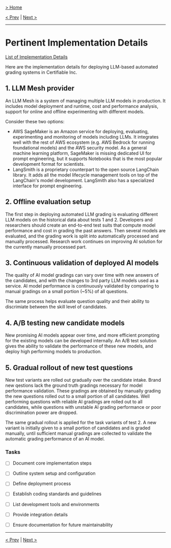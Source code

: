 [> Home](../readme.md)

[< Prev](../7.ADRs/readme)  |  [Next >](../9.Conclusion/readme)

---

# Pertinent Implementation Details

[List of Implementation Details](#implementation-details)

Here are the implementation details for deploying LLM-based automated grading systems in Certifiable Inc.


## 1. LLM Mesh provider

An LLM Mesh is a system of managing multiple LLM models in production. It includes model deployment and runtime, cost and performance analysis, support for online and offline experimenting with different models.

Consider these two options:

- AWS SageMaker is an Amazon service for deploying, evaluating, experimenting and monitoring of models including LLMs. It integrates well with the rest of AWS ecosystem (e.g. AWS Bedrock for running foundational models) and the AWS security model. As a general machine learning platform, SageMaker is missing dedicated UI for prompt engineering, but it supports Notebooks that is the most popular development format for scientists.
- LangSmith is a proprietary counterpart to the open source LangChain library. It adds all the model lifecycle management tools on top of the LangChain's model development. LangSmith also has a specialized interface for prompt engineering.


## 2. Offline evaluation setup

The first step in deploying automated LLM grading is evaluating different LLM models on the historical data about tests 1 and 2. Developers and researchers should create an end-to-end test suits that compute model performance and cost in grading the past answers. Then several models are evaluated, and the grading work is split into automatically processed and manually processed. Research work continues on improving AI solution for the currently manually processed part.


## 3. Continuous validation of deployed AI models

The quality of AI model gradings can vary over time with new answers of the candidates, and with the changes to 3rd party LLM models used as a service. AI model performance is continuously validated by comparing to manual gradings on a small portion (~5%) of all questions.

The same process helps evaluate question quality and their ability to discrimiate between the skill level of candidates.


## 4. A/B testing new candidate models

New promising AI models appear over time, and more efficient prompting for the existing models can be developed internally. An A/B test solution gives the ability to validate the performance of these new models, and deploy high performing models to production.


## 5. Gradual rollout of new test questions

New test variants are rolled out gradually over the candidate intake. Brand new qestions lack the ground truth gradings necessary for model performance validation. These gradings are obtained by manually grading the new questions rolled out to a small portion of all candidates. Well performing questions with reliable AI gradings are rolled out to all candidates, while questions with unstable AI grading performance or poor discrimination power are dropped.

The same gradual rollout is applied for the task variants of test 2. A new variant is initially given to a small portion of candidates and is graded manually, until sufficient manual gradings are collected to validate the automatic grading performance of an AI model.


### **Tasks**
* [ ] Document core implementation steps
* [ ] Outline system setup and configuration
* [ ] Define deployment process
* [ ] Establish coding standards and guidelines
* [ ] List development tools and environments
* [ ] Provide integration details
* [ ] Ensure documentation for future maintainability


---

[< Prev](../7.ADRs/readme)  |  [Next >](../9.Conclusion/readme)

